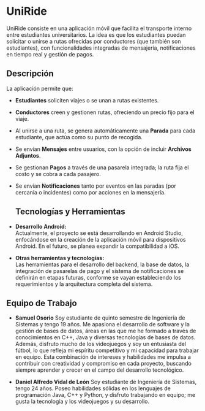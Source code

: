 # UniRide

UniRide consiste en una aplicación móvil que facilita el transporte interno entre estudiantes universitarios. La idea es que los estudiantes puedan solicitar o unirse a rutas ofrecidas por conductores (que también son estudiantes), con funcionalidades integradas de mensajería, notificaciones en tiempo real y gestión de pagos.

## Descripción

La aplicación permite que:
- **Estudiantes** soliciten viajes o se unan a rutas existentes.
- **Conductores** creen y gestionen rutas, ofreciendo un precio fijo para el viaje.
- Al unirse a una ruta, se genera automáticamente una **Parada** para cada estudiante, que actúa como su punto de recogida.  
- Se envían **Mensajes** entre usuarios, con la opción de incluir **Archivos Adjuntos**.
- Se gestionan **Pagos** a través de una pasarela integrada; la ruta fija el costo y se cobra a cada pasajero.
- Se envían **Notificaciones** tanto por eventos en las paradas (por cercanía o incidentes) como por acciones en la mensajería.

  ## Tecnologías y Herramientas

- **Desarrollo Android:**  
  Actualmente, el proyecto se está desarrollando en Android Studio, enfocándose en la creación de la aplicación móvil para dispositivos Android.
  En el futuro, se planea expandir la compatibilidad a iOS.

- **Otras herramientas y tecnologías:**  
  Las herramientas para el desarrollo del backend, la base de datos, la integración de pasarelas de pago y el sistema de notificaciones se definirán en etapas futuras, conforme se vayan estableciendo los requerimientos y la arquitectura completa del sistema.

## Equipo de Trabajo
- **Samuel Osorio**
  Soy estudiante de quinto semestre de Ingeniería de Sistemas y tengo 19 años. Me apasiona el desarrollo de software y la gestión de bases de datos, áreas en las que me he formado a través de conocimientos en C++, Java y diversas tecnologías de bases de datos. Además, disfruto mucho de los videojuegos y soy un entusiasta del fútbol, lo que refleja mi espíritu competitivo y mi capacidad para trabajar en equipo. Esta combinación de intereses y habilidades me impulsa a contribuir con creatividad y compromiso en cada proyecto, buscando siempre aprender y crecer en el campo del desarrollo tecnológico.

- **Daniel Alfredo Vidal de León**
  Soy estudiante de Ingeniería de Sistemas, tengo 24 años. Poseo habilidades sólidas en los lenguajes de programación Java, C++ y Python, y disfruto trabajando en equipo; me gusta la tecnología y los videojuegos y su desarrollo.

